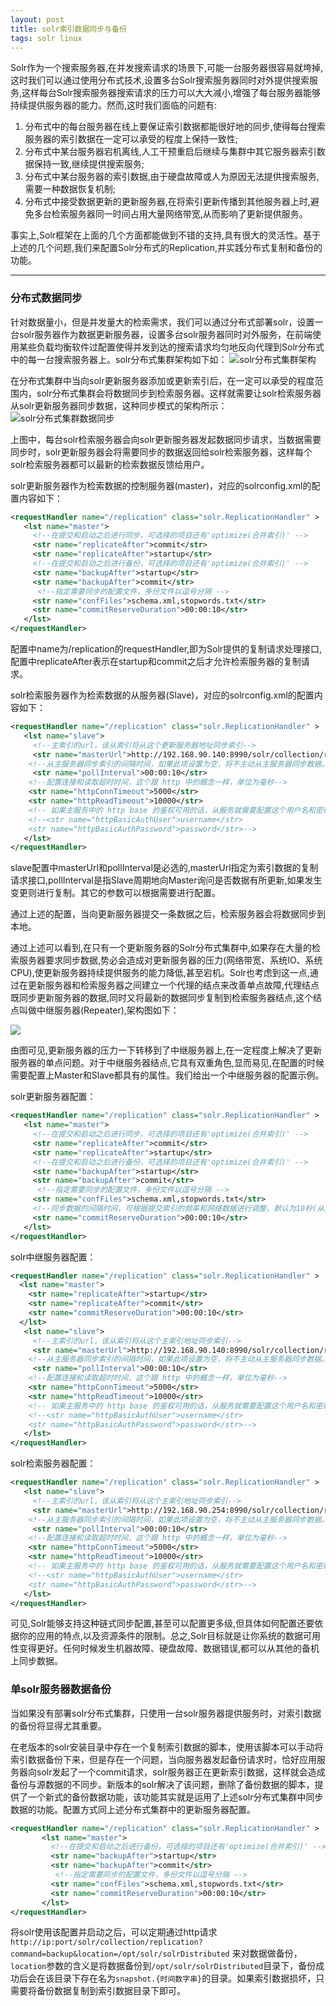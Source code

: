 ```yaml
---
layout: post
title: solr索引数据同步与备份
tags: solr linux
---
```

Solr作为一个搜索服务器,在并发搜索请求的场景下,可能一台服务器很容易就垮掉,这时我们可以通过使用分布式技术,设置多台Solr搜索服务器同时对外提供搜索服务,这样每台Solr搜索服务器搜索请求的压力可以大大减小,增强了每台服务器能够持续提供服务器的能力。然而,这时我们面临的问题有:

 1. 分布式中的每台服务器在线上要保证索引数据都能很好地的同步,使得每台搜索服务器的索引数据在一定可以承受的程度上保持一致性;
 2. 分布式中某台服务器宕机离线,人工干预重启后继续与集群中其它服务器索引数据保持一致,继续提供搜索服务;
 3. 分布式中某台服务器的索引数据,由于硬盘故障或人为原因无法提供搜索服务,需要一种数据恢复机制;
 4. 分布式中接受数据更新的更新服务器,在将索引更新传播到其他服务器上时,避免多台检索服务器同一时间占用大量网络带宽,从而影响了更新提供服务。


事实上,Solr框架在上面的几个方面都能做到不错的支持,具有很大的灵活性。基于上述的几个问题,我们来配置Solr分布式的Replication,并实践分布式复制和备份的功能。

----

### 分布式数据同步

针对数据量小，但是并发量大的检索需求，我们可以通过分布式部署solr，设置一台solr服务器作为数据更新服务器，设置多台solr服务器同时对外服务，在前端使用某些负载均衡软件过配置使得并发到达的搜索请求均匀地反向代理到Solr分布式中的每一台搜索服务器上。solr分布式集群架构如下如：
![solr分布式集群架构](/r/images/solr_______.jpg)

在分布式集群中当向solr更新服务器添加或更新索引后，在一定可以承受的程度范围内，solr分布式集群会将数据同步到检索服务器。这样就需要让solr检索服务器从solr更新服务器同步数据，这种同步模式的架构所示：
![solr分布式集群数据同步](/r/images/solr_________.jpg)

上图中，每台solr检索服务器会向solr更新服务器发起数据同步请求，当数据需要同步时，solr更新服务器会将需要同步的数据返回给solr检索服务器，这样每个solr检索服务器都可以最新的检索数据反馈给用户。

solr更新服务器作为检索数据的控制服务器(master)，对应的solrconfig.xml的配置内容如下：

```xml
<requestHandler name="/replication" class="solr.ReplicationHandler" >
   <lst name="master">
     <!--在提交和启动之后进行同步，可选择的项目还有'optimize(合并索引)' -->
     <str name="replicateAfter">commit</str>
     <str name="replicateAfter">startup</str>
     <!--在提交和启动之后进行备份，可选择的项目还有'optimize(合并索引)' -->
     <str name="backupAfter">startup</str>
     <str name="backupAfter">commit</str>
      <!--指定需要同步的配置文件，多份文件以逗号分隔 -->
     <str name="confFiles">schema.xml,stopwords.txt</str>
     <str name="commitReserveDuration">00:00:10</str>
   </lst>
</requestHandler>
```

配置中name为/replication的requestHandler,即为Solr提供的复制请求处理接口,配置中replicateAfter表示在startup和commit之后才允许检索服务器的复制请求。



solr检索服务器作为检索数据的从服务器(Slave)，对应的solrconfig.xml的配置内容如下：

```xml
<requestHandler name="/replication" class="solr.ReplicationHandler" >
   <lst name="slave">
     <!--主索引的url，该从索引将从这个更新服务器地址同步索引-->
     <str name="masterUrl">http://192.168.90.140:8990/solr/collection/replication</str>
    <!--从主服务器同步索引的间隔时间，如果此项设置为空，将不主动从主服务器同步数据。可以通过admin页面或者http API触发同步动作-->
     <str name="pollInterval">00:00:10</str>
    <!--配置连接和读取超时时间，这个跟 http 中的概念一样，单位为毫秒-->
    <str name="httpConnTimeout">5000</str>
    <str name="httpReadTimeout">10000</str>
    <!-- 如果主服务中的 http base 的鉴权可用的话，从服务就需要配置这个用户名和密码 -->
    <!--<str name="httpBasicAuthUser">username</str>
    <str name="httpBasicAuthPassword">password</str>-->
   </lst>
</requestHandler>
```

  
 slave配置中masterUrl和pollInterval是必选的,masterUrl指定为索引数据的复制请求接口,pollInterval是指Slave周期地向Master询问是否数据有所更新,如果发生变更则进行复制。其它的参数可以根据需要进行配置。
 
 通过上述的配置，当向更新服务器提交一条数据之后，检索服务器会将数据同步到本地。
 
 
 通过上述可以看到,在只有一个更新服务器的Solr分布式集群中,如果存在大量的检索服务器要求同步数据,势必会造成对更新服务器的压力(网络带宽、系统IO、系统CPU),使更新服务器持续提供服务的能力降低,甚至宕机。Solr也考虑到这一点,通过在更新服务器和检索服务器之间建立一个代理的结点来改善单点故障,代理结点既同步更新服务器的数据,同时又将最新的数据同步复制到检索服务器结点,这个结点叫做中继服务器(Repeater),架构图如下：
 
![](/r/images/enter_image_description_here.jpg)
 
 由图可见,更新服务器的压力一下转移到了中继服务器上,在一定程度上解决了更新服务器的单点问题。对于中继服务器结点,它具有双重角色,显而易见,在配置的时候需要配置上Master和Slave都具有的属性。我们给出一个中继服务器的配置示例。
 
 solr更新服务器配置：
 
```xml
<requestHandler name="/replication" class="solr.ReplicationHandler" >
   <lst name="master">
     <!--在提交和启动之后进行同步，可选择的项目还有'optimize(合并索引)' -->
     <str name="replicateAfter">commit</str>
     <str name="replicateAfter">startup</str>
     <!--在提交和启动之后进行备份，可选择的项目还有'optimize(合并索引)' -->
     <str name="backupAfter">startup</str>
     <str name="backupAfter">commit</str>
      <!--指定需要同步的配置文件，多份文件以逗号分隔 -->
     <str name="confFiles">schema.xml,stopwords.txt</str>
     <!--同步数据的间隔时间，可根据提交索引的频率和网络数据进行调整，默认为10秒(从主服务器到从服务器同步5M数据大概需要10秒)-->
     <str name="commitReserveDuration">00:00:10</str>
   </lst>
</requestHandler>
```

solr中继服务器配置：

```xml
<requestHandler name="/replication" class="solr.ReplicationHandler" >
  <lst name="master">
    <str name="replicateAfter">startup</str>
    <str name="replicateAfter">commit</str>
    <str name="commitReserveDuration">00:00:10</str>
  </lst>
   <lst name="slave">
     <!--主索引的url，该从索引将从这个主索引地址同步索引-->
     <str name="masterUrl">http://192.168.90.140:8990/solr/collection/replication</str>
    <!--从主服务器同步索引的间隔时间，如果此项设置为空，将不主动从主服务器同步数据。可以通过admin页面或者http API触发同步动作-->
     <str name="pollInterval">00:00:10</str>
    <!--配置连接和读取超时时间，这个跟 http 中的概念一样，单位为毫秒-->
    <str name="httpConnTimeout">5000</str>
    <str name="httpReadTimeout">10000</str>
    <!-- 如果主服务中的 http base 的鉴权可用的话，从服务就需要配置这个用户名和密码 -->
    <!--<str name="httpBasicAuthUser">username</str>
    <str name="httpBasicAuthPassword">password</str>-->
   </lst>
</requestHandler>
```

solr检索服务器配置：
    
```xml
<requestHandler name="/replication" class="solr.ReplicationHandler" >
   <lst name="slave">
     <!--主索引的url，该从索引将从这个主索引地址同步索引-->
     <str name="masterUrl">http://192.168.90.254:8990/solr/collection/replication</str>
    <!--从主服务器同步索引的间隔时间，如果此项设置为空，将不主动从主服务器同步数据。可以通过admin页面或者http API触发同步动作-->
     <str name="pollInterval">00:00:10</str>
    <!--配置连接和读取超时时间，这个跟 http 中的概念一样，单位为毫秒-->
    <str name="httpConnTimeout">5000</str>
    <str name="httpReadTimeout">10000</str>
    <!-- 如果主服务中的 http base 的鉴权可用的话，从服务就需要配置这个用户名和密码 -->
    <!--<str name="httpBasicAuthUser">username</str>
    <str name="httpBasicAuthPassword">password</str>-->
   </lst>
</requestHandler>
```


可见,Solr能够支持这种链式同步配置,甚至可以配置更多级,但具体如何配置还要依据你的应用的特点,以及资源条件的限制。总之,Solr目标就是让你系统的数据可用性变得更好。任何时候发生机器故障、硬盘故障、数据错误,都可以从其他的备机上同步数据。



### 单solr服务器数据备份

当如果没有部署solr分布式集群，只使用一台solr服务器提供服务时，对索引数据的备份将显得尤其重要。

在老版本的solr安装目录中存在一个复制索引数据的脚本，使用该脚本可以手动将索引数据备份下来，但是存在一个问题，当向服务器发起备份请求时，恰好应用服务器向solr发起了一个commit请求，solr服务器正在更新索引数据，这样就会造成备份与源数据的不同步。新版本的solr解决了该问题，删除了备份数据的脚本，提供了一个新式的备份数据功能，该功能其实就是运用了上述solr分布式集群中同步数据的功能。配置方式同上述分布式集群中的更新服务器配置。


```xml
<requestHandler name="/replication" class="solr.ReplicationHandler" >
       <lst name="master">
         <!--在提交和启动之后进行备份，可选择的项目还有'optimize(合并索引)' -->
         <str name="backupAfter">startup</str>
         <str name="backupAfter">commit</str>
          <!--指定需要同步的配置文件，多份文件以逗号分隔 -->
         <str name="confFiles">schema.xml,stopwords.txt</str>
         <str name="commitReserveDuration">00:00:10</str>
       </lst>
</requestHandler>
```

将solr使用该配置并启动之后，可以定期通过http请求
`http://ip:port/solr/collection/replication?command=backup&location=/opt/solr/solrDistributed` 来对数据做备份，`location`参数的含义是将数据备份到`/opt/solr/solrDistributed`目录下，备份成功后会在该目录下存在名为`snapshot.{时间数字串}`的目录。如果索引数据损坏，只需要将备份数据复制到索引数据目录下即可。

